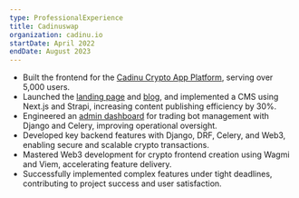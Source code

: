 ```yaml
---
type: ProfessionalExperience
title: Cadinuswap
organization: cadinu.io
startDate: April 2022
endDate: August 2023
---
```


- Built the frontend for the [Cadinu Crypto App Platform](https://apps.cadinu.io), serving over 5,000 users.
- Launched the [landing page](https://cadinu.io) and [blog](https://blog.cadinu.io), and implemented a CMS using Next.js and Strapi, increasing content publishing efficiency by 30%.
- Engineered an [admin dashboard](https://dashboard.cadinu.io) for trading bot management with Django and Celery, improving operational oversight.
- Developed key backend features with Django, DRF, Celery, and Web3, enabling secure and scalable crypto transactions.
- Mastered Web3 development for crypto frontend creation using Wagmi and Viem, accelerating feature delivery.
- Successfully implemented complex features under tight deadlines, contributing to project success and user satisfaction.

